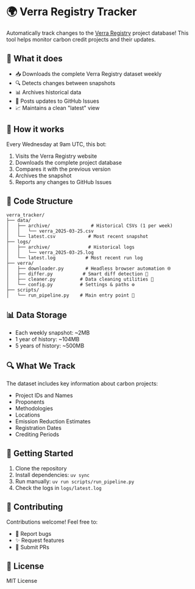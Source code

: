 # 🌍 Verra Registry Tracker

Automatically track changes to the [Verra Registry](https://registry.verra.org/app/search/VCS) project database! This tool helps monitor carbon credit projects and their updates.

## 🎯 What it does

- 📥 Downloads the complete Verra Registry dataset weekly
- 🔍 Detects changes between snapshots
- 📊 Archives historical data
- 📝 Posts updates to GitHub Issues
- 📈 Maintains a clean "latest" view

## 🤖 How it works

Every Wednesday at 9am UTC, this bot:
1. Visits the Verra Registry website
2. Downloads the complete project database
3. Compares it with the previous version
4. Archives the snapshot
5. Reports any changes to GitHub Issues

## 📁 Code Structure

```
verra_tracker/
├── data/
│   ├── archive/               # Historical CSVs (1 per week)
│   │   └── verra_2025-03-25.csv
│   └── latest.csv            # Most recent snapshot
├── logs/
│   ├── archive/              # Historical logs
│   │   └── verra_2025-03-25.log
│   └── latest.log           # Most recent run log
├── verra/
│   ├── downloader.py        # Headless browser automation 🌐
│   ├── differ.py           # Smart diff detection 🔄
│   ├── cleaner.py         # Data cleaning utilities 🧹
│   └── config.py          # Settings & paths ⚙️
├── scripts/
│   └── run_pipeline.py    # Main entry point 🚀
```

## 📊 Data Storage

- Each weekly snapshot: ~2MB
- 1 year of history: ~104MB
- 5 years of history: ~500MB

## 🔍 What We Track

The dataset includes key information about carbon projects:
- Project IDs and Names
- Proponents
- Methodologies
- Locations
- Emission Reduction Estimates
- Registration Dates
- Crediting Periods

## 🚀 Getting Started

1. Clone the repository
2. Install dependencies: `uv sync`
3. Run manually: `uv run scripts/run_pipeline.py`
4. Check the logs in `logs/latest.log`

## 🤝 Contributing

Contributions welcome! Feel free to:
- 🐛 Report bugs
- ✨ Request features
- 🔧 Submit PRs

## 📝 License

MIT License